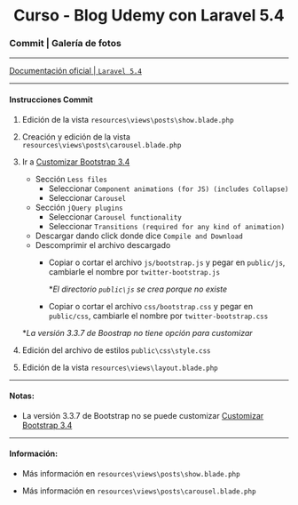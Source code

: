 
<!-- title -->
<h1 align="center">Curso - Blog Udemy con Laravel 5.4</h1>
<!-- end title -->

<!-- commit name -->
### Commit | __Galería de fotos__
<!-- end commit name -->

- - - - - - - - - - - - - - - - - - - - - - - - - - - - - -

<!-- official documentation -->
[Documentación oficial | `Laravel 5.4` ](https://laravel.com/docs/5.4)
<!-- end official documentation -->

- - - - - - - - - - - - - - - - - - - - - - - - - - - - - -

<!-- commit instructions -->
#### Instrucciones Commit
1. Edición de la vista `resources\views\posts\show.blade.php`
2. Creación y edición de la vista `resources\views\posts\carousel.blade.php`
3. Ir a [Customizar Bootstrap 3.4](https://getbootstrap.com/docs/3.4/customize/)
   - Sección `Less files`
     - Seleccionar `Component animations (for JS) (includes Collapse)`
     - Seleccionar `Carousel`
   - Sección `jQuery plugins`
     - Seleccionar `Carousel functionality`
     - Seleccionar `Transitions (required for any kind of animation)`
   - Descargar dando click donde dice `Compile and Download`
   - Descomprimir el archivo descargado
     - Copiar o cortar el archivo `js/bootstrap.js` y pegar en `public/js`, cambiarle el nombre por `twitter-bootstrap.js`
       
       **El directorio `public\js` se crea porque no existe*
     - Copiar o cortar el archivo `css/bootstrap.css` y pegar en `public/css`, cambiarle el nombre por `twitter-bootstrap.css`
   
   **La versión 3.3.7 de Boostrap no tiene opción para customizar*
4. Edición del archivo de estilos `public\css\style.css`
5. Edición de la vista `resources\views\layout.blade.php`
<!-- end commit instructions -->

- - - - - - - - - - - - - - - - - - - - - - - - - - - - - -

<!-- notes -->
#### Notas:
- La versión 3.3.7 de Bootstrap no se puede customizar
  [Customizar Bootstrap 3.4](https://getbootstrap.com/docs/3.4/customize/)
<!-- end notes -->

- - - - - - - - - - - - - - - - - - - - - - - - - - - - - -

<!-- information -->
#### Información:
- Más información en `resources\views\posts\show.blade.php`

- Más información en `resources\views\posts\carousel.blade.php`
<!-- end information -->